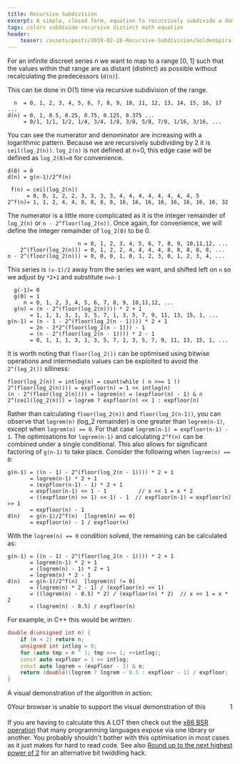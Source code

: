 ```yaml
---
title: Recursive Subdivision 
excerpt: A simple, closed form, equation to recursively subdivide a domain 
tags: colors subdivide recursive distinct math equation 
header:
    teaser: /assets/posts/2019-02-28-Recursive-Subdivision/GoldenSpiralLogarithmic_color_in.png
---
```

<script src="https://polyfill.io/v3/polyfill.min.js?features=es6"></script>
<script>
MathJax = {
  loader: {load: ['input/asciimath', 'output/chtml', 'ui/menu']},
};
</script>
<script type="text/javascript" id="MathJax-script" async
  src="https://cdn.jsdelivr.net/npm/mathjax@3/es5/startup.js">
</script>

For an infinite discreet series n we want to map to a range [0, 1] such that the values within that range are as
distant (distinct) as possible without recalculating the predecessors (`d(n)`).

This can be done in O(1) time via recursive subdivision of the range.

```
  n  = 0, 1, 2, 3, 4, 5, 6, 7, 8, 9, 10, 11, 12, 13, 14, 15, 16, 17 ...
d(n) = 0, 1, 0.5, 0.25, 0.75, 0.125, 0.375 ...
     = 0/1, 1/1, 1/2, 1/4, 3/4, 1/8, 3/8, 5/8, 7/8, 1/16, 3/16, ...
```

You can see the numerator and denominator are increasing with a logarithmic pattern. Because we are recursively
subdividing by 2 it is `ceil(log_2(n))`. `log_2(n)` is not defined at n=0, this edge case will be defined
as `log_2(0)=0` for convenience.

```
d(0) = 0
d(n) = g(n-1)/2^f(n)

 f(n) = ceil(log_2(n))
      = 0, 0, 1, 2, 2, 3, 3, 3, 3, 4, 4, 4, 4, 4, 4, 4, 4, 5
2^f(n)= 1, 1, 2, 4, 4, 8, 8, 8, 8, 16, 16, 16, 16, 16, 16, 16, 16, 32
```

The numerator is a little more complicated as it is the integer remainder of `log_2(n)` or `n - 2^floor(log_2(n))`. Once
again, for convenience, we will define the integer remainder of `log_2(0)` to be 0.

```
                      n = 0, 1, 2, 3, 4, 5, 6, 7, 8, 9, 10,11,12, ...
    2^(floor(log_2(n))) = 0, 1, 2, 2, 4, 4, 4, 4, 8, 8, 8, 8, 8, ...
n - 2^(floor(log_2(n))) = 0, 0, 0, 1, 0, 1, 2, 3, 0, 1, 2, 3, 4, ...
```

This series is `(x-1)/2` away from the series we want, and shifted left on `n` so we adjust by `*2+1` and
substitute `n=n-1`

```
  g(-1)= 0
  g(0) = 1
     n = 0, 1, 2, 3, 4, 5, 6, 7, 8, 9, 10,11,12, ...
  g(n) = (n - 2^(floor(log_2(n)))) * 2 + 1
       = 1, 1, 1, 3, 1, 3, 5, 7, 1, 3, 5, 7, 9, 11, 13, 15, 1, ...
g(n-1) = (n - 1 - 2^(floor(log_2(n - 1)))) * 2 + 1
       = 2n - 2*2^(floor(log_2(n - 1))) - 1
       = (n - 2^(floor(log_2(n - 1)))) * 2 - 1
       = 0, 1, 1, 1, 3, 1, 3, 5, 7, 1, 3, 5, 7, 9, 11, 13, 15, 1, ...
```

It is worth noting that `floor(log_2())` can be optimised using bitwise operations and intermediate values can be
exploited to avoid the `2^(log_2())` silliness:

```
floor(log_2(n)) = intlog(n) = count(while ( n >>= 1 ))
2^(floor(log_2(n)))) = expfloor(n) = 1 << intlog(n)
(n - 2^(floor(log_2(n)))) = logrem(n) = (expfloor(n) - 1) & n
2^(ceil(log_2(n))) = logrem ? expfloor(n) << 1 : expfloor(n)
```

Rather than calculating `floor(log_2(n))` and `floor(log_2(n-1))`, you can observe that `logrem(n)` (log_2 remainder) is
one greater than `logrem(n-1)`, except when `logrem(n) == 0`. For that case `logrem(n-1) = expfloor(n-1) - 1`. The
optimisations for `logrem(n-1)` and calculating `2^f(n)` can be combined under a single conditional. This also allows
for significant factoring of `g(n-1)` to take place. Consider the following when `logrem(n) == 0`:

```
g(n-1) = ((n - 1) - 2^(floor(log_2(n - 1)))) * 2 + 1
       = logrem(n-1) * 2 + 1
       = (expfloor(n-1) - 1) * 2 + 1
       = expfloor(n-1) << 1 - 1          // x << 1 = x * 2
       = ((expfloor(n) >> 1) << 1) - 1  // expfloor(n-1) = expfloor(n) >> 1
       = expfloor(n) - 1
d(n)   = g(n-1)/2^f(n)  [logrem(n) == 0]
       = expfloor(n) - 1 / expfloor(n)
```

With the `logrem(n) == 0` condition solved, the remaining can be calculated as:

```
g(n-1) = ((n - 1) - 2^(floor(log_2(n - 1)))) * 2 + 1
       = logrem(n-1) * 2 + 1
       = (logrem(n) - 1) * 2 + 1
       = logrem(n) * 2 - 1
d(n)   = g(n-1)/2^f(n)  [logrem(n) != 0]
       = (logrem(n) * 2 - 1) / (expfloor(n) << 1)
       = ((logrem(n) - 0.5) * 2) / (expfloor(n) * 2)  // x << 1 = x * 2
       = (logrem(n) - 0.5) / expfloor(n)
```

For example, in C++ this would be written:

```c++
double d(unsigned int n) {
    if (n < 2) return n;
    unsigned int intlog = 0;
    for (auto tmp = n ^ 1; tmp >>= 1; ++intlog);
    const auto expfloor = 1 << intlog;
    const auto logrem = (expfloor - 1) & n;
    return (double)(logrem ? logrem - 0.5 : expfloor - 1) / expfloor;
}
```

A visual demonstration of the algorithm in action:

<div style="display: flex; flex-direction: row;">
0<canvas id="subdivision" style="height: 1.5em; width: 100%;">
    Your browser is unable to support the visual demonstration of this algorithm
</canvas>1
</div>
<script type="javascript">
window.addEventListener('load', () => {
    const canvas = document.getElementById('subdivision');
    if (canvas.getContext){
        const ctx = canvas.getContext('2d');
        ctx.lineWidth = 1;
        ctx.fillStyle = 'black';
        let n = 0;
        setInterval(function() {
            if (n > canvas.width) {
                n = 0;
                ctx.clearRect(0, 0, canvas.width, canvas.height);
            } else {
                let d;
                if (n < 2) d = n;
                else {
                    let intlog = 0;
                    for (let tmp = n ^ 1; tmp >>>= 1; ++intlog);
                    const expfloor = 1 << intlog;
                    const logrem = (expfloor - 1) & n;
                    d = (logrem === 0 ? logrem - 0.5 : expfloor - 1) / expfloor;
                }
                d = Math.floor( d * canvas.width );
                ctx.beginPath();
                ctx.moveTo(d, 0);
                ctx.lineTo(d, canvas.height);
                ctx.stroke();
                ++n;
            }
        }, 500);
    }
}
</script>

If you are having to calculate this A LOT then check out
the [x86 BSR operation](https://c9x.me/x86/html/file_module_x86_id_20.html)
that many programming languages expose via one library or another. You probably shouldn't bother with this optimisation
in most cases as it just makes for hard to read code. See
also [Round up to the next highest power of 2](https://graphics.stanford.edu/~seander/bithacks.html#RoundUpPowerOf2)
for an alternative bit twiddling hack. 

